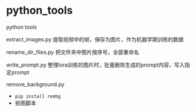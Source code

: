 # python_tools
python tools
 
 extract_images.py
提取视频中的帧，保存为图片，作为机器学期训练的数据 

rename_dir_files.py
把文件夹中图片按序号，全部重命名

write_prompt.py
整理lora训练的图片时，批量删除生成的prompt内容，写入指定prompt

remove_background.py
* `pip install rembg`
* 抠图脚本
